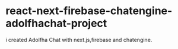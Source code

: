 # react-next-firebase-chatengine-adolfhachat-project
 i created Adolfha Chat with next.js,firebase and chatengine.
